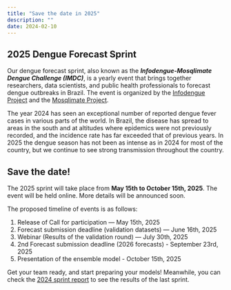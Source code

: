 ```yaml
---
title: "Save the date in 2025"
description: ""
date: 2024-02-10
---
```


## 2025 Dengue Forecast Sprint
Our dengue forecast sprint, also known  as the ***Infodengue-Mosqlimate Dengue Challenge (IMDC)***, is a yearly event that brings together researchers, data scientists, and public health professionals to forecast dengue outbreaks in Brazil. The event is organized by the [Infodengue Project](https://infodengue.com) and the [Mosqlimate Project](https://mosqlimate.com).

The year 2024 has seen an exceptional number of reported dengue fever cases in various parts of the world. In Brazil, the disease has spread to areas in the south and at altitudes where epidemics were not previously recorded, and the incidence rate has far exceeded that of previous years. In 2025 the dengue season has not been as intense as in 2024 for most of the country, but we continue to see strong transmission throughout the country. 



## Save the date!

The 2025 sprint will take place from **May 15th  to October 15th, 2025**. The event will be held online. More details will be announced soon.

The proposed timeline of events is as follows:

1. Release of Call for participation — May 15th, 2025
1. Forecast submission deadline (validation datasets) — June 16th, 2025
1. Webinar (Results of the validation round) — July 30th, 2025
1. 2nd Forecast submission deadline (2026 forecasts) - September 23rd, 2025
1. Presentation of the ensemble model - October 15th, 2025

Get your team ready, and start preparing your models! Meanwhile, you can check the [2024 sprint report](https://github.com/Mosqlimate-project/sprint-template) to see the results of the last sprint.
